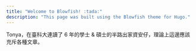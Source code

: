 ```yaml
---
title: "Welcome to Blowfish! :tada:"
description: "This page was built using the Blowfish theme for Hugo."
---
```


Tonya，在臺科大連讀了 6 年的學士 & 碩士的半路出家資安仔，理論上這邊應該充斥各種文章。
